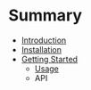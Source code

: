 # Summary

* [Introduction](README.md)
* [Installation](installation/README.md)
* [Getting Started](getting_started/README.md)
   * [Usage](getting_started/usage.md)
   * API


